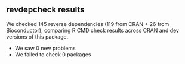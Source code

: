 ## revdepcheck results

We checked 145 reverse dependencies (119 from CRAN + 26 from Bioconductor), comparing R CMD check results across CRAN and dev versions of this package.

 * We saw 0 new problems
 * We failed to check 0 packages

